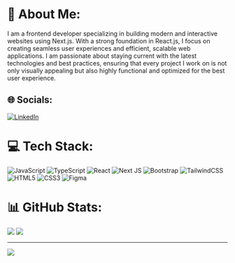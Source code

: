  # 💫 About Me:
I am a frontend developer specializing in building modern and interactive websites using Next.js. With a strong foundation in React.js, I focus on creating seamless user experiences and efficient, scalable web applications. I am passionate about staying current with the latest technologies and best practices, ensuring that every project I work on is not only visually appealing but also highly functional and optimized for the best user experience.


## 🌐 Socials:
[![LinkedIn](https://img.shields.io/badge/LinkedIn-%230077B5.svg?logo=linkedin&logoColor=white)](https://linkedin.com/in/jintrai-sun) 

# 💻 Tech Stack:
![JavaScript](https://img.shields.io/badge/javascript-%23323330.svg?style=for-the-badge&logo=javascript&logoColor=%23F7DF1E) ![TypeScript](https://img.shields.io/badge/typescript-%23007ACC.svg?style=for-the-badge&logo=typescript&logoColor=white) ![React](https://img.shields.io/badge/react-%2320232a.svg?style=for-the-badge&logo=react&logoColor=%2361DAFB) ![Next JS](https://img.shields.io/badge/Next-black?style=for-the-badge&logo=next.js&logoColor=white) ![Bootstrap](https://img.shields.io/badge/bootstrap-%23563D7C.svg?style=for-the-badge&logo=bootstrap&logoColor=white) ![TailwindCSS](https://img.shields.io/badge/tailwindcss-%2338B2AC.svg?style=for-the-badge&logo=tailwind-css&logoColor=white) ![HTML5](https://img.shields.io/badge/html5-%23E34F26.svg?style=for-the-badge&logo=html5&logoColor=white) ![CSS3](https://img.shields.io/badge/css3-%231572B6.svg?style=for-the-badge&logo=css3&logoColor=white)  ![Figma](https://img.shields.io/badge/figma-%23F24E1E.svg?style=for-the-badge&logo=figma&logoColor=white)
# 📊 GitHub Stats:
![](https://github-readme-stats.vercel.app/api/top-langs/?username=jyns7n&theme=vue-dark&hide_border=true&include_all_commits=true&count_private=false&layout=compact)
![](https://github-readme-streak-stats.herokuapp.com/?user=jyns7n&theme=vue-dark&hide_border=true)<br/>

---
[![](https://visitcount.itsvg.in/api?id=jyns7n&icon=0&color=3)](https://visitcount.itsvg.in)

<!-- Proudly created with GPRM ( https://gprm.itsvg.in ) -->
